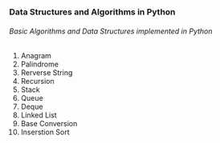 ### Data Structures and Algorithms in Python
###### Basic Algorithms and Data Structures implemented in Python

1. Anagram
2. Palindrome
3. Rerverse String
4. Recursion
5. Stack
6. Queue
7. Deque
8. Linked List
9. Base Conversion
10. Inserstion Sort

